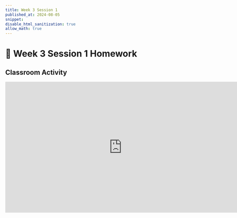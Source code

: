 ```yaml
---
title: Week 3 Session 1
published_at: 2024-08-05
snippet: 
disable_html_sanitization: true
allow_math: true
---
```

# :page_with_curl: Week 3 Session 1 Homework 

## Classroom Activity

<iframe src="https://player.vimeo.com/video/994886067?title=0&amp;byline=0&amp;portrait=0&amp;badge=0&amp;autopause=0&amp;player_id=0&amp;app_id=58479" width="736" height="414" frameborder="0" allow="autoplay; fullscreen; picture-in-picture; clipboard-write" title="DM1_WK3_HW1"></iframe>